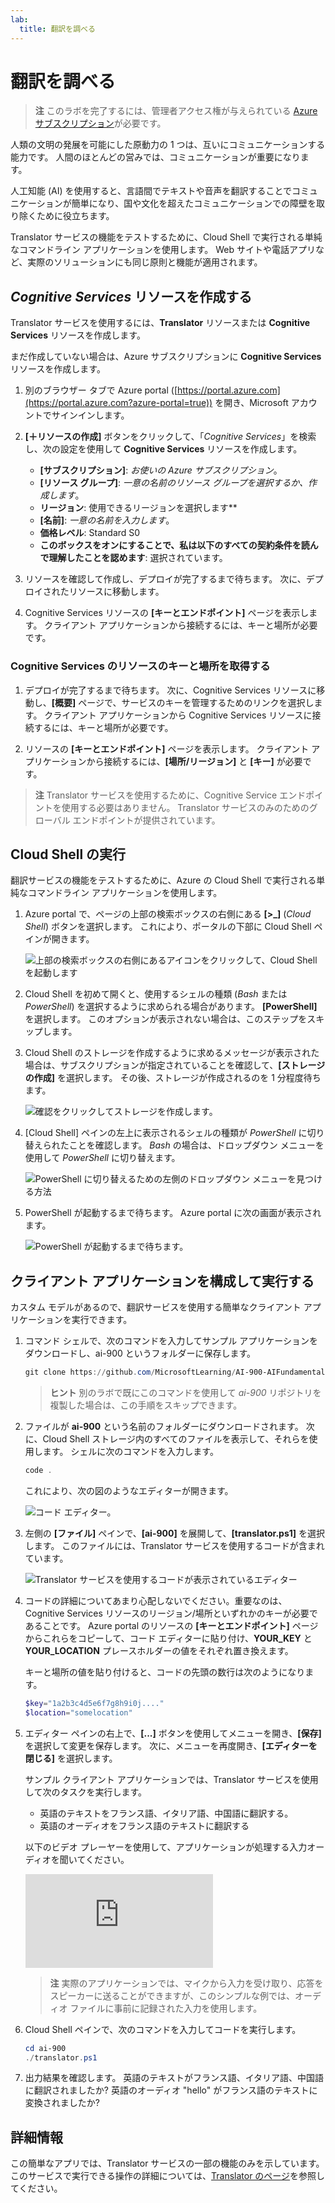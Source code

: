 ```yaml
---
lab:
  title: 翻訳を調べる
---
```


# <a name="explore-translation"></a>翻訳を調べる

> **注** このラボを完了するには、管理者アクセス権が与えられている [Azure サブスクリプション](https://azure.microsoft.com/free?azure-portal=true)が必要です。

人類の文明の発展を可能にした原動力の 1 つは、互いにコミュニケーションする能力です。 人間のほとんどの営みでは、コミュニケーションが重要になります。

人工知能 (AI) を使用すると、言語間でテキストや音声を翻訳することでコミュニケーションが簡単になり、国や文化を超えたコミュニケーションでの障壁を取り除くために役立ちます。

Translator サービスの機能をテストするために、Cloud Shell で実行される単純なコマンドライン アプリケーションを使用します。 Web サイトや電話アプリなど、実際のソリューションにも同じ原則と機能が適用されます。

## <a name="create-a-cognitive-services-resource"></a>*Cognitive Services* リソースを作成する

Translator サービスを使用するには、**Translator** リソースまたは **Cognitive Services** リソースを作成します。

まだ作成していない場合は、Azure サブスクリプションに **Cognitive Services** リソースを作成します。

1. 別のブラウザー タブで Azure portal ([https://portal.azure.com](https://portal.azure.com?azure-portal=true)) を開き、Microsoft アカウントでサインインします。

1. **[&#65291;リソースの作成]** ボタンをクリックして、「*Cognitive Services*」を検索し、次の設定を使用して **Cognitive Services** リソースを作成します。
    - **[サブスクリプション]**: *お使いの Azure サブスクリプション*。
    - **[リソース グループ]**: *一意の名前のリソース グループを選択するか、作成します*。
    - **リージョン**: 使用できるリージョンを選択します**
    - **[名前]**: *一意の名前を入力します*。
    - **価格レベル**: Standard S0
    - **このボックスをオンにすることで、私は以下のすべての契約条件を読んで理解したことを認めます**: 選択されています。

1. リソースを確認して作成し、デプロイが完了するまで待ちます。 次に、デプロイされたリソースに移動します。

1. Cognitive Services リソースの **[キーとエンドポイント]** ページを表示します。 クライアント アプリケーションから接続するには、キーと場所が必要です。

### <a name="get-the-key-and-location-for-your-cognitive-services-resource"></a>Cognitive Services のリソースのキーと場所を取得する

1. デプロイが完了するまで待ちます。 次に、Cognitive Services リソースに移動し、**[概要]** ページで、サービスのキーを管理するためのリンクを選択します。 クライアント アプリケーションから Cognitive Services リソースに接続するには、キーと場所が必要です。

1. リソースの **[キーとエンドポイント]** ページを表示します。 クライアント アプリケーションから接続するには、**[場所/リージョン]** と **[キー]** が必要です。

> **注** Translator サービスを使用するために、Cognitive Service エンドポイントを使用する必要はありません。 Translator サービスのみのためのグローバル エンドポイントが提供されています。 

## <a name="run-cloud-shell"></a>Cloud Shell の実行

翻訳サービスの機能をテストするために、Azure の Cloud Shell で実行される単純なコマンドライン アプリケーションを使用します。 

1. Azure portal で、ページの上部の検索ボックスの右側にある **[>_]** (*Cloud Shell*) ボタンを選択します。 これにより、ポータルの下部に Cloud Shell ペインが開きます。

    ![上部の検索ボックスの右側にあるアイコンをクリックして、Cloud Shell を起動します](media/translate-text-and-speech/powershell-portal-guide-1.png)

1. Cloud Shell を初めて開くと、使用するシェルの種類 (*Bash* または *PowerShell*) を選択するように求められる場合があります。 **[PowerShell]** を選択します。 このオプションが表示されない場合は、このステップをスキップします。  

1. Cloud Shell のストレージを作成するように求めるメッセージが表示された場合は、サブスクリプションが指定されていることを確認して、**[ストレージの作成]** を選択します。 その後、ストレージが作成されるのを 1 分程度待ちます。

    ![確認をクリックしてストレージを作成します。](media/translate-text-and-speech/powershell-portal-guide-2.png)

1. [Cloud Shell] ペインの左上に表示されるシェルの種類が *PowerShell* に切り替えられたことを確認します。 *Bash* の場合は、ドロップダウン メニューを使用して *PowerShell* に切り替えます。 

    ![PowerShell に切り替えるための左側のドロップダウン メニューを見つける方法](media/translate-text-and-speech/powershell-portal-guide-3.png) 

1. PowerShell が起動するまで待ちます。 Azure portal に次の画面が表示されます。  

    ![PowerShell が起動するまで待ちます。](media/translate-text-and-speech/powershell-prompt.png)

## <a name="configure-and-run-a-client-application"></a>クライアント アプリケーションを構成して実行する

カスタム モデルがあるので、翻訳サービスを使用する簡単なクライアント アプリケーションを実行できます。

1. コマンド シェルで、次のコマンドを入力してサンプル アプリケーションをダウンロードし、ai-900 というフォルダーに保存します。

    ```PowerShell
    git clone https://github.com/MicrosoftLearning/AI-900-AIFundamentals ai-900
    ```

    >**ヒント** 別のラボで既にこのコマンドを使用して *ai-900* リポジトリを複製した場合は、この手順をスキップできます。

1. ファイルが **ai-900** という名前のフォルダーにダウンロードされます。 次に、Cloud Shell ストレージ内のすべてのファイルを表示して、それらを使用します。 シェルに次のコマンドを入力します。 

     ```PowerShell
    code .
    ```

    これにより、次の図のようなエディターが開きます。 

    ![コード エディター。](media/translate-text-and-speech/powershell-portal-guide-4.png)

1. 左側の **[ファイル]** ペインで、**[ai-900]** を展開して、**[translator.ps1]** を選択します。 このファイルには、Translator サービスを使用するコードが含まれています。

    ![Translator サービスを使用するコードが表示されているエディター](media/translate-text-and-speech/translate-code.png)

1. コードの詳細についてあまり心配しないでください。重要なのは、Cognitive Services リソースのリージョン/場所といずれかのキーが必要であることです。 Azure portal のリソースの **[キーとエンドポイント]** ページからこれらをコピーして、コード エディターに貼り付け、**YOUR_KEY** と **YOUR_LOCATION** プレースホルダーの値をそれぞれ置き換えます。

    キーと場所の値を貼り付けると、コードの先頭の数行は次のようになります。

    ```PowerShell
    $key="1a2b3c4d5e6f7g8h9i0j...."
    $location="somelocation"
    ```

1. エディター ペインの右上で、**[...]** ボタンを使用してメニューを開き、**[保存]** を選択して変更を保存します。 次に、メニューを再度開き、**[エディターを閉じる]** を選択します。

    サンプル クライアント アプリケーションでは、Translator サービスを使用して次のタスクを実行します。
    - 英語のテキストをフランス語、イタリア語、中国語に翻訳する。
    - 英語のオーディオをフランス語のテキストに翻訳する

    以下のビデオ プレーヤーを使用して、アプリケーションが処理する入力オーディオを聞いてください。

    <div class="embeddedvideo"><iframe src="https://www.microsoft.com/videoplayer/embed/RWORN0" frameborder="0" allowfullscreen="true" data-linktype="external"></iframe></div>


    > **注** 実際のアプリケーションでは、マイクから入力を受け取り、応答をスピーカーに送ることができますが、このシンプルな例では、オーディオ ファイルに事前に記録された入力を使用します。

1. Cloud Shell ペインで、次のコマンドを入力してコードを実行します。

    ```PowerShell
    cd ai-900
    ./translator.ps1
    ```

1. 出力結果を確認します。 英語のテキストがフランス語、イタリア語、中国語に翻訳されましたか?  英語のオーディオ "hello" がフランス語のテキストに変換されましたか?

## <a name="learn-more"></a>詳細情報

この簡単なアプリでは、Translator サービスの一部の機能のみを示しています。 このサービスで実行できる操作の詳細については、[Translator のページ](https://docs.microsoft.com/azure/cognitive-services/translator/translator-overview)を参照してください。